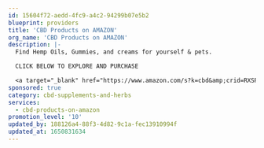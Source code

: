```yaml
---
id: 15604f72-aedd-4fc9-a4c2-94299b07e5b2
blueprint: providers
title: 'CBD Products on AMAZON'
org_name: 'CBD Products on AMAZON'
description: |-
  Find Hemp Oils, Gummies, and creams for yourself & pets.

  CLICK BELOW TO EXPLORE AND PURCHASE

  <a target="_blank" href="https://www.amazon.com/s?k=cbd&amp;crid=RXSPHD2OEP1X&amp;sprefix=cbd%252Caps%252C139&amp;ref=nb_sb_noss_2&_encoding=UTF8&tag=488299-20&linkCode=ur2&linkId=5b4189b1445cb71d588f98304946b148&camp=1789&creative=9325">CBD Products on AMAZON</a>
sponsored: true
category: cbd-supplements-and-herbs
services:
  - cbd-products-on-amazon
promotion_level: '10'
updated_by: 188126a4-88f3-4d82-9c1a-fec13910994f
updated_at: 1650831634
---
```

